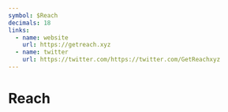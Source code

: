```yaml
---
symbol: $Reach
decimals: 18
links:
  - name: website
    url: https://getreach.xyz
  - name: twitter
    url: https://twitter.com/https://twitter.com/GetReachxyz
---
```


# Reach

